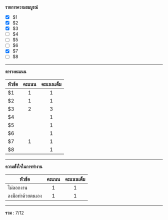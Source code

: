 **รายการความสมบูรณ์**

- [x] $1
- [x] $2
- [x] $3
- [ ] $4
- [ ] $5
- [ ] $6
- [x] $7
- [ ] $8

____

**ตารางคะแนน**

| หัวข้อ |  คะแนน  |  คะแนนเต็ม  |
|------|:-------:|:----------:|
| $1   |   1     |     1      |
| $2   |   1     |     1      |
| $3   |   2     |     3      |
| $4   |         |     1      |
| $5   |         |     1      |
| $6   |         |     1      |
| $7   |   1     |     1      |
| $8   |         |     1      |

____

**ความตั้งใจในการทำงาน**

| หัวข้อ         | คะแนน | คะแนนเต็ม |
|--------------|:-----:|:--------:|
|ไม่ลอกงาน      |   1   |     1    |
|ลงมือทำด้วยตนเอง|   1   |     1    |

____

**รวม** : 7/12
